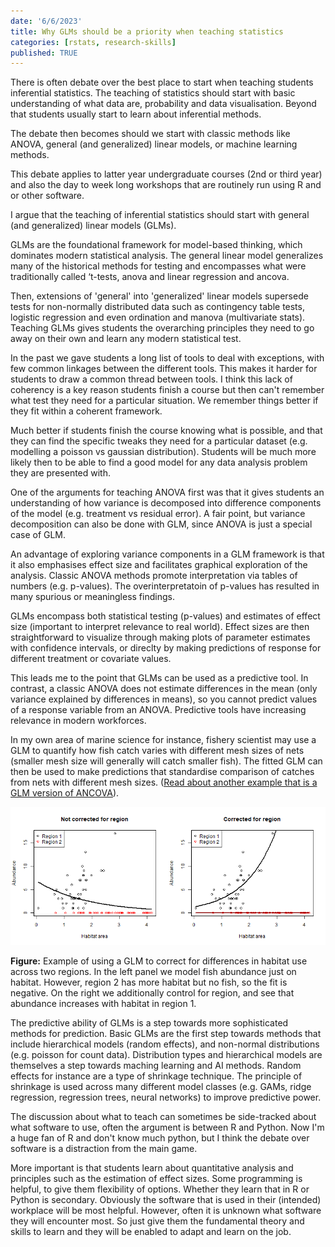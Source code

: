 ```yaml
---
date: '6/6/2023'
title: Why GLMs should be a priority when teaching statistics
categories: [rstats, research-skills]
published: TRUE
---
```


There is often debate over the best place to start when teaching students inferential statistics. The teaching of statistics should start with basic understanding of what data are, probability and data visualisation. Beyond that students usually start to learn about inferential methods. 

The debate then becomes should we start with classic methods like ANOVA, general (and generalized) linear models, or machine learning methods. 

This debate applies to latter year undergraduate courses (2nd or third year) and also the day to week long workshops that are routinely run using R and or other software. 

I argue that the teaching of inferential statistics should start with general (and generalized) linear models (GLMs).

GLMs are the foundational framework for model-based thinking, which dominates modern statistical analysis. The general linear model generalizes many of the historical methods for testing and encompasses what were traditionally called ‘t-tests, anova and linear regression and ancova. 

Then, extensions of 'general' into 'generalized' linear models supersede tests for non-normally distributed data such as contingency table tests, logistic regression and even ordination and manova (multivariate stats). Teaching GLMs gives students the overarching principles they need to go away on their own and learn any modern statistical test. 

In the past we gave students a long list of tools to deal with exceptions, with few common linkages between the different tools. This makes it harder for students to draw a common thread between tools. I think this lack of coherency is a key reason students finish a course but then can't remember what test they need for a particular situation. We remember things better if they fit within a coherent framework. 

Much better if students finish the course knowing what is possible, and that they can find the specific tweaks they need for a particular dataset (e.g. modelling a poisson vs gaussian distribution). Students will be much more likely then to be able to find a good model for any data analysis problem they are presented with.

One of the arguments for teaching ANOVA first was that it gives students an understanding of how variance is decomposed into difference components of the model (e.g. treatment vs residual error). A fair point, but variance decomposition can also be done with GLM, since ANOVA is just a special case of GLM. 

An advantage of exploring variance components in a GLM framework is that it also emphasises effect size and facilitates graphical exploration of the analysis. Classic ANOVA methods promote interpretation via tables of numbers (e.g. p-values). The overinterpretatoin of p-values  has resulted in many spurious or meaningless findings. 

GLMs encompass both statistical testing (p-values) and estimates of effect size (important to interpret relevance to real world). Effect sizes are then straightforward to visualize through making plots of parameter estimates with confidence intervals, or direclty by making predictions of response for different treatment or covariate values. 

This leads me to the point that GLMs can be used as a predictive tool. In contrast, a classic ANOVA does not estimate differences in the mean (only variance explained by differences in means), so you cannot predict values of a response variable from an ANOVA. Predictive tools have increasing relevance in modern workforces. 

In my own area of marine science for instance, fishery scientist may use a GLM to quantify how fish catch varies with different mesh sizes of nets (smaller mesh size will generally will catch smaller fish). The fitted GLM can then be used to make predictions that standardise comparison of catches from nets with different mesh sizes. ([Read about another example that is a GLM version of ANCOVA](https://www.seascapemodels.org/rstats/2020/09/04/correcting-with-glms.html)). 

![Graph showing GLM predictions of abundance for different habitat areas](blogs-2020/correcting-with-glms_files/figure-markdown_strict/region-plot.png)

**Figure:** Example of using a GLM to correct for differences in habitat use across two regions. In the left panel we model fish abundance just on habitat. However, region 2 has more habitat but no fish, so the fit is negative. On the right we additionally control for region, and see that abundance increases with habitat in region 1. 

The predictive ability of GLMs is a step towards more sophisticated methods for prediction. Basic GLMs are the first step towards methods that include hierarchical models (random effects), and non-normal distributions (e.g. poisson for count data). Distribution types and hierarchical models are themselves a step towards maching learning and AI methods. Random effects for instance are a type of shrinkage technique. The principle of shrinkage is used across many different model classes (e.g. GAMs, ridge regression, regression trees, neural networks) to improve predictive power. 

The discussion about what to teach can sometimes be side-tracked about what software to use, often the argument is between R and Python. Now I'm a huge fan of R and don't know much python, but I think the debate over software is a distraction from the main game. 

More important is that students learn about quantitative analysis and principles such as the estimation of effect sizes. Some programming is helpful, to give them flexibility of options. Whether they learn that in R or Python is secondary. Obviously the software that is used in their (intended) workplace will be most helpful. However, often it is unknown what software they will encounter most. So just give them the fundamental theory and skills to learn and they will be enabled to adapt and learn on the job. 


